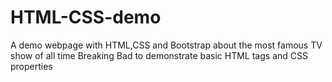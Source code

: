 # HTML-CSS-demo
A demo webpage with HTML,CSS and Bootstrap about the most 
famous TV show of all time Breaking Bad 
to demonstrate basic HTML tags and CSS properties 

